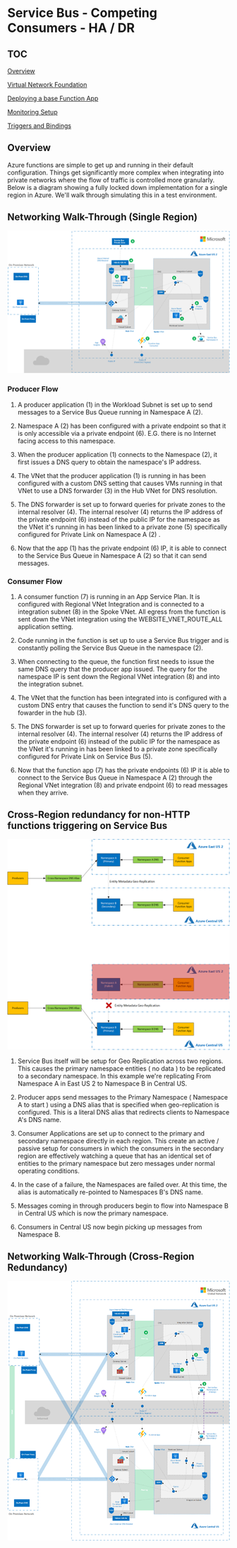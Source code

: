 # Service Bus - Competing Consumers - HA / DR

## TOC

[Overview](#Overview)

[Virtual Network Foundation](#Virtual-Network-Foundation)

[Deploying a base Function App](#Deploying-a-base-Function-App)

[Monitoring Setup](#Monitoring-Setup)

[Triggers and Bindings](#Triggers-and-Bindings)  

## Overview

Azure functions are  simple to get up and running in their default configuration. Things get significantly more complex when integrating into private networks where the flow of traffic is controlled more granularly. Below is a diagram showing a fully locked down implementation for a single region in Azure. We'll walk through simulating this in a test environment.  


## Networking Walk-Through (Single Region)
![](images/networkingsingle.PNG)
### Producer Flow
1. A producer application (1) in the Workload Subnet is set up to send messages to a Service Bus Queue running in Namespace A (2).  

2. Namespace A (2) has been configured with a private endpoint so that it is only accessible via a private endpoint (6). E.G. there is no Internet facing access to this namespace.  

3. When the producer application (1) connects to the Namespace (2), it first issues a DNS query to obtain the namespace's IP address.  

4. The VNet that the producer application (1) is running in has been configured with a custom DNS setting that causes VMs running in that VNet to use a DNS forwarder (3) in the Hub VNet for DNS resolution.  

5. The DNS forwarder is set up to forward queries for private zones to the internal resolver (4). The internal resolver (4) returns the IP address of the private endpoint (6) instead of the public IP for the namespace as the VNet it's running in has been linked to a private zone (5) specifically configured for Private Link on Namespace A (2) .  

6. Now that the app (1) has the private endpoint (6) IP, it is able to connect to the Service Bus Queue in Namespace A (2) so that it can send messages.  

### Consumer Flow
1. A consumer function (7) is running in an App Service Plan. It is configured with Regional VNet Integration and is connected to a integration subnet (8) in the Spoke VNet. All egress from the function is sent down the VNet integration using the WEBSITE_VNET_ROUTE_ALL application setting.  

2. Code running in the function is set up to use a Service Bus trigger and is constantly polling the Service Bus Queue in the namespace (2).  

3. When connecting to the queue, the function first needs to issue the same DNS query that the producer app issued. The query for the namespace IP is sent down the Regional VNet integration (8) and into the integration subnet.  

4. The VNet that the function has been integrated into is configured with a custom DNS entry that causes the function to send it's DNS query to the fowarder in the hub (3).  

5. The DNS forwarder is set up to forward queries for private zones to the internal resolver (4). The internal resolver (4) returns the IP address of the private endpoint (6) instead of the public IP for the namespace as the VNet it's running in has been linked to a private zone specifically configured for Private Link on Service Bus (5).   

6. Now that the function app (7) has the private endpoints (6) IP it is able to connect to the Service Bus Queue in Namespace A (2) through the Regional VNet integration (8) and private endpoint (6) to read messages when they arrive. 

## Cross-Region redundancy for non-HTTP functions triggering on Service Bus
![](images/networkingDR.PNG)
1. Service Bus itself will be setup for Geo Replication across two regions. This causes the primary namespace entities ( no data ) to be replicated to a secondary namespace. In this example we're replicating From Namespace A in East US 2 to Namespace B in Central US.  

2. Producer apps send messages to the Primary Namespace ( Namespace A to start ) using a DNS alias that is specified when geo-replication is configured. This is a literal DNS alias that redirects clients to Namespace A's DNS name.  

3. Consumer Applications are set up to connect to the primary and secondary namespace directly in each region. This create an active / passive setup for consumers in which the consumers in the secondary region are effectively watching a queue that has an identical set of entities to the primary namespace but zero messages under normal operating conditions.

4. In the case of a failure, the Namespaces are failed over. At this time, the alias is automatically re-pointed to Namespaces B's DNS name.  

5. Messages coming in through producers begin to flow into Namespace B in Central US which is now the primary namespace.

6. Consumers in Central US now begin picking up messages from Namespace B.



## Networking Walk-Through (Cross-Region Redundancy)
![](images/networkingmulti.PNG)
